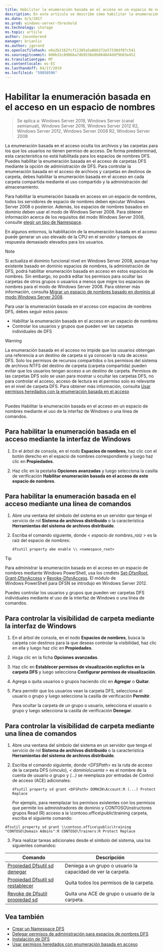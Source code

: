 ```yaml
---
title: Habilitar la enumeración basada en el acceso en un espacio de nombres
description: En este artículo se describe cómo habilitar la enumeración basada en el acceso en un espacio de nombres.
ms.date: 6/5/2017
ms.prod: windows-server-threshold
ms.technology: storage
ms.topic: article
author: JasonGerend
manager: brianlic
ms.author: jgerend
ms.openlocfilehash: e9a2b2162fcf11385a5a866372e57338df87c541
ms.sourcegitcommit: 0d0b32c8986ba7db9536e0b8648d4ddf9b03e452
ms.translationtype: MT
ms.contentlocale: es-ES
ms.lasthandoff: 04/17/2019
ms.locfileid: "59850596"
---
```

# <a name="enable-access-based-enumeration-on-a-namespace"></a>Habilitar la enumeración basada en el acceso en un espacio de nombres

> Se aplica a: Windows Server 2019, Windows Server (canal semianual), Windows Server 2016, Windows Server 2012 R2, Windows Server 2012, Windows Server 2008 R2, Windows Server 2008

La enumeración basada en el acceso oculta los archivos y las carpetas para los que los usuarios no tienen permiso de acceso. De forma predeterminad, esta característica no está habilitada para los espacios de nombres DFS. Puedes habilitar la enumeración basada en el acceso de carpetas DFS mediante la opción de administración de DFS. Para controlar la enumeración basada en el acceso de archivos y carpetas en destinos de carpeta, debes habilitar la enumeración basada en el acceso en cada carpeta compartida mediante el uso compartido y la administración del almacenamiento.

Para habilitar la enumeración basada en acceso en un espacio de nombres, todos los servidores de espacio de nombres deben ejecutar Windows Server 2008 o posterior. Además, los espacios de nombres basados en dominio deben usar el modo de Windows Server 2008. Para obtener información acerca de los requisitos del modo Windows Server 2008, consulte [elegir un tipo de Namespace](choose-a-namespace-type.md).

En algunos entornos, la habilitación de la enumeración basada en el acceso puede generar un uso elevado de la CPU en el servidor y tiempos de respuesta demasiado elevados para los usuarios.

> [!NOTE]
> Si actualiza el dominio funcional nivel en Windows Server 2008, aunque hay existente basado en dominio espacios de nombres, la administración de DFS, podrá habilitar enumeración basada en acceso en estos espacios de nombres. Sin embargo, no podrá editar los permisos para ocultar las carpetas de otros grupos o usuarios a menos que migre los espacios de nombres para el modo de Windows Server 2008. Para obtener más información, consulta [Migrar un espacio de nombres basado en dominio al modo Windows Server 2008](migrate-a-domain-based-namespace-to-windows-server-2008-mode.md).


Para usar la enumeración basada en el acceso con espacios de nombres DFS, debes seguir estos pasos:

-   Habilitar la enumeración basada en el acceso en un espacio de nombres
-   Controlar los usuarios y grupos que pueden ver las carpetas individuales de DFS


> [!WARNING]
> La enumeración basada en el acceso no impide que los usuarios obtengan una referencia a un destino de carpeta si ya conocen la ruta de acceso DFS. Solo los permisos de recursos compartidos o los permisos del sistema de archivos NTFS del destino de carpeta (carpeta compartida) pueden evitar que los usuarios tengan acceso a un destino de carpeta. Permisos de las carpetas DFS solo se usan para mostrar u ocultar las carpetas DFS, no para controlar el acceso, acceso de lectura es el permiso solo es relevante en el nivel de carpeta DFS. Para obtener más información, consulta [Usar permisos heredados con la enumeración basada en el acceso](https://technet.microsoft.com/library/dd834874(v=ws.11).aspx)

<br />
Puedes Habilitar la enumeración basada en el acceso en un espacio de nombres mediante el uso de la interfaz de Windows o una línea de comandos.

## <a name="to-enable-access-based-enumeration-by-using-the-windows-interface"></a>Para habilitar la enumeración basada en el acceso mediante la interfaz de Windows

1.  En el árbol de consola, en el nodo **Espacios de nombres**, haz clic con el botón derecho en el espacio de nombres correspondiente y luego haz clic en **Propiedades**.

2.  Haz clic en la pestaña **Opciones avanzadas** y luego selecciona la casilla de verificación **Habilitar enumeración basada en el acceso de este espacio de nombres**.

## <a name="to-enable-access-based-enumeration-by-using-a-command-line"></a>Para habilitar la enumeración basada en el acceso mediante una línea de comandos

1.  Abre una ventana del símbolo del sistema en un servidor que tenga el servicio de rol **Sistema de archivos distribuido** o la característica **Herramientas del sistema de archivos distribuido**.

2.  Escriba el comando siguiente, donde *< espacio de nombres\_raíz >* es la raíz del espacio de nombres:

    ```  
    dfsutil property abe enable \\ <namespace_root>
    ```

> [!TIP]
> Para administrar la enumeración basada en el acceso en un espacio de nombres mediante Windows PowerShell, usa los cmdlets [Set-DfsnRoot](https://technet.microsoft.com/library/jj884281.aspx), [Grant-DfsnAccess](https://technet.microsoft.com/library/jj884272.aspx) y [Revoke-DfsnAccess](https://technet.microsoft.com/library/jj884273.aspx). El módulo de Windows PowerShell para DFSN se introdujo en Windows Server 2012.

Puedes controlar los usuarios y grupos que pueden ver carpetas DFS individuales mediante el uso de la interfaz de Windows o una línea de comandos.

## <a name="to-control-folder-visibility-by-using-the-windows-interface"></a>Para controlar la visibilidad de carpeta mediante la interfaz de Windows

1.  En el árbol de consola, en el nodo **Espacios de nombres**, busca la carpeta con destinos para la que deseas controlar la visibilidad, haz clic en ella y luego haz clic en **Propiedades**.

2.  Haga clic en la ficha **Opciones avanzadas**.

3.  Haz clic en **Establecer permisos de visualización explícitos en la carpeta DFS** y luego selecciona **Configurar permisos de visualización**.

4.  Agrega o quita usuarios o grupos haciendo clic en **Agregar** o **Quitar**.

5.  Para permitir que los usuarios vean la carpeta DFS, selecciona el usuario o grupo y luego selecciona la casilla de verificación **Permitir**.

    Para ocultar la carpeta de un grupo o usuario, selecciona el usuario o grupo y luego selecciona la casilla de verificación **Denegar**.

## <a name="to-control-folder-visibility-by-using-a-command-line"></a>Para controlar la visibilidad de carpeta mediante una línea de comandos

1.  Abre una ventana del símbolo del sistema en un servidor que tenga el servicio de rol **Sistema de archivos distribuido** o la característica **Herramientas del sistema de archivos distribuido**.

2.  Escriba el comando siguiente, donde *&lt;DFSPath&gt;* es la ruta de acceso de la carpeta DFS (vínculo), *< dominio\\cuenta >* es el nombre de la cuenta de usuario o grupo y *(...)*  se reemplaza por entradas de Control de acceso (ACE) adicionales:

    ```
    dfsutil property sd grant <DFSPath> DOMAIN\Account:R (...) Protect Replace
    ```

    Por ejemplo, para reemplazar los permisos existentes con los permisos que permite los administradores de dominio y CONTOSO\\instructores grupos Read (R) acceso a la \\contoso.office\public\training carpeta, escriba el siguiente comando:

   ```
   dfsutil property sd grant \\contoso.office\public\training "CONTOSO\Domain Admins":R CONTOSO\Trainers:R Protect Replace 
   ```

3. Para realizar tareas adicionales desde el símbolo del sistema, usa los siguientes comandos:


| Comando | Descripción |
|---|---|
|[Propiedad Dfsutil sd denegar](https://msdn.microsoft.com/library/dd759150(v=ws.11).aspx)|Deniega a un grupo o usuario la capacidad de ver la carpeta.|
|[Propiedad Dfsutil sd restablecer](https://msdn.microsoft.com/library/dd759150(v=ws.11).aspx) |Quita todos los permisos de la carpeta.|
|[Revoke de Dfsutil propiedad sd](https://msdn.microsoft.com/library/dd759150(v=ws.11).aspx)| Quita una ACE de grupo o usuario de la carpeta. |

## <a name="see-also"></a>Vea también

-   [Crear un Namespace DFS](create-a-dfs-namespace.md)
-   [Delegar permisos de administración para espacios de nombres DFS](delegate-management-permissions-for-dfs-namespaces.md)
-   [Instalación de DFS](https://technet.microsoft.com/library/cc731089(v=ws.11).aspx)
-   [Usar permisos heredados con enumeración basada en acceso](using-inherited-permissions-with-access-based-enumeration.md)